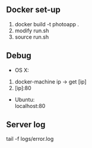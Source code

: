 ## Docker set-up
1. docker build -t photoapp .
2. modify run.sh
3. source run.sh
## Debug
* OS X:<br/>
 1. docker-machine ip -> get \[ip\]
 2. \[ip\]:80
* Ubuntu:<br />
 localhost:80
## Server log
tail -f logs/error.log
